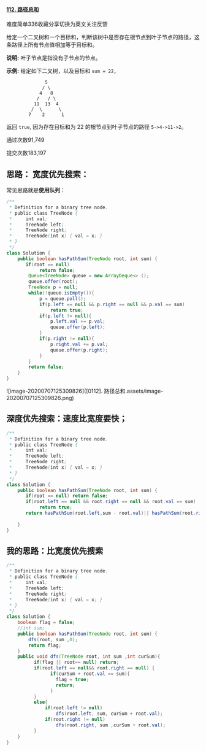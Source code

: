 #### [112. 路径总和](https://leetcode-cn.com/problems/path-sum/)

难度简单336收藏分享切换为英文关注反馈

给定一个二叉树和一个目标和，判断该树中是否存在根节点到叶子节点的路径，这条路径上所有节点值相加等于目标和。

**说明:** 叶子节点是指没有子节点的节点。

**示例:** 
给定如下二叉树，以及目标和 `sum = 22`，

```
              5
             / \
            4   8
           /   / \
          11  13  4
         /  \      \
        7    2      1
```

返回 `true`, 因为存在目标和为 22 的根节点到叶子节点的路径 `5->4->11->2`。

通过次数91,749

提交次数183,197



## 思路： 宽度优先搜索：

常见思路就是**使用队列**：

```java
/**
 * Definition for a binary tree node.
 * public class TreeNode {
 *     int val;
 *     TreeNode left;
 *     TreeNode right;
 *     TreeNode(int x) { val = x; }
 * }
 */
class Solution {
    public boolean hasPathSum(TreeNode root, int sum) {
       if(root == null)
            return false;
        Queue<TreeNode> queue = new ArrayDeque<> ();
        queue.offer(root);
        TreeNode p = null;
        while(!queue.isEmpty()){
            p = queue.poll();
            if(p.left == null && p.right == null && p.val == sum)
                return true;
            if(p.left != null){
                p.left.val += p.val;
                queue.offer(p.left);
            }
            if(p.right != null){
                p.right.val += p.val;
                queue.offer(p.right);
            }
        }
        return false;
    }
}
```

![image-20200707125309826]([0112]. 路径总和.assets/image-20200707125309826.png)





## 深度优先搜索：速度比宽度要快；

```java
/**
 * Definition for a binary tree node.
 * public class TreeNode {
 *     int val;
 *     TreeNode left;
 *     TreeNode right;
 *     TreeNode(int x) { val = x; }
 * }
 */
class Solution {
    public boolean hasPathSum(TreeNode root, int sum) {
       if(root == null) return false;
       if(root.left == null && root.right == null && root.val == sum)
            return true;
       return hasPathSum(root.left,sum - root.val)|| hasPathSum(root.right, sum - root.val);
        
    }
}
```



## 我的思路：比宽度优先搜索

```java
/**
 * Definition for a binary tree node.
 * public class TreeNode {
 *     int val;
 *     TreeNode left;
 *     TreeNode right;
 *     TreeNode(int x) { val = x; }
 * }
 */
class Solution {
    boolean flag = false;
    //int sum;
    public boolean hasPathSum(TreeNode root, int sum) {
        dfs(root, sum ,0);
        return flag;
    }
    public void dfs(TreeNode root, int sum ,int curSum){
          if(flag || root== null) return;
          if(root.left == null&& root.right == null) {
                if(curSum + root.val == sum){
                  flag = true;
                  return;
                } 
          }
          else{
              if(root.left != null)
                  dfs(root.left, sum, curSum + root.val);
              if(root.right != null)
                  dfs(root.right, sum ,curSum + root.val);
          }
    }
}
```

